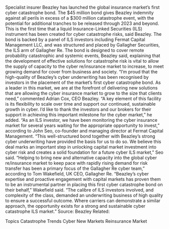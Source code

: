Specialist insurer Beazley has launched the global insurance market’s first cyber catastrophe bond.
The $45 million bond gives Beazley indemnity against all perils in excess of a $300 million catastrophe event, with the potential for additional tranches to be released through 2023 and beyond.
This is the first time that a liquid Insurance-Linked Securities (ILS) instrument has been created for cyber catastrophe risks, said Beazley.
The bond is backed by a panel of ILS investors including Fermat Capital Management LLC, and was structured and placed by Gallagher Securities, the ILS arm of Gallagher Re.
The bond is designed to cover remote probability catastrophic and systemic events, Beazley said, explaining that the development of effective solutions for catastrophe risk is vital to allow the supply of capacity to the cyber re/insurance market to increase, to meet growing demand for cover from business and society.
“I’m proud that the high-quality of Beazley’s cyber underwriting has been recognised by investors in the placement of the market’s first cyber catastrophe bond. As a leader in this market, we are at the forefront of delivering new solutions that are allowing the cyber insurance market to grow to the size that clients need,” commented Adrian Cox, CEO Beazley.
“A key element of this facility is its flexibility to scale over time and support our continued, sustainable growth in cyber. I’d like to thank the investors and our brokers for their support in achieving this important milestone for the cyber market,” he added.
“As an ILS investor, we have been monitoring the cyber insurance market for several years waiting for the appropriate opportunity to invest,” according to John Seo, co-founder and managing director at Fermat Capital Management.
“This well-structured bond together with Beazley’s strong cyber underwriting have provided the basis for us to do so. We believe this deal marks an important step in unlocking capital market investment into cyber risk and creates a solid foundation for a future cyber ILS market,” Seo said.
“Helping to bring new and alternative capacity into the global cyber re/insurance market to keep pace with rapidly rising demand for risk transfer has been a primary focus of the Gallagher Re cyber team,” according to Tom Wakefield, UK CEO, Gallagher Re.
“Beazley’s cyber expertise and proactive engagement with capital markets has proven them to be an instrumental partner in placing this first cyber catastrophe bond on their behalf,” Wakefield said. “The calibre of ILS investors involved, and complexity of the class, demanded an underwriting business of high quality to ensure a successful outcome. Where carriers can demonstrate a similar approach, the opportunity exists for a strong and sustainable cyber catastrophe ILS market.”
Source: Beazley
Related:

Topics
Catastrophe
Trends
Cyber
New Markets
Reinsurance
Market
